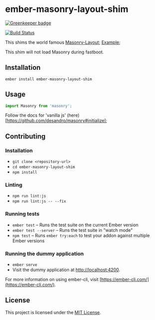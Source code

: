 ember-masonry-layout-shim
==============================================================================

[![Greenkeeper badge](https://badges.greenkeeper.io/Duder-onomy/ember-masonry-layout-shim.svg)](https://greenkeeper.io/)

[![Build Status](https://travis-ci.org/Duder-onomy/ember-masonry-layout-shim.svg?branch=master)](https://travis-ci.org/Duder-onomy/ember-masonry-layout-shim)

This shims the world famous [Masonry-Layout](https://www.npmjs.com/package/masonry-layout);
[Example](https://masonry.desandro.com/);

This shim will not load Masonry during fastboot.


Installation
------------------------------------------------------------------------------

```
ember install ember-masonry-layout-shim
```


Usage
------------------------------------------------------------------------------

```javascript
import Masonry from 'masonry';
```

Follow the docs for 'vanilla js' (here)[https://github.com/desandro/masonry#initialize];


Contributing
------------------------------------------------------------------------------

### Installation

* `git clone <repository-url>`
* `cd ember-masonry-layout-shim`
* `npm install`

### Linting

* `npm run lint:js`
* `npm run lint:js -- --fix`

### Running tests

* `ember test` – Runs the test suite on the current Ember version
* `ember test --server` – Runs the test suite in "watch mode"
* `npm test` – Runs `ember try:each` to test your addon against multiple Ember versions

### Running the dummy application

* `ember serve`
* Visit the dummy application at [http://localhost:4200](http://localhost:4200).

For more information on using ember-cli, visit [https://ember-cli.com/](https://ember-cli.com/).

License
------------------------------------------------------------------------------

This project is licensed under the [MIT License](LICENSE.md).
